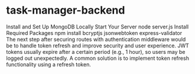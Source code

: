 # task-manager-backend
Install and Set Up MongoDB Locally
Start Your Server
node server.js
Install Required Packages
npm install bcryptjs jsonwebtoken express-validator
The next step after securing routes with authentication middleware would be to handle token refresh and improve security and user experience. JWT tokens usually expire after a certain period (e.g., 1 hour), so users may be logged out unexpectedly. A common solution is to implement token refresh functionality using a refresh token.
